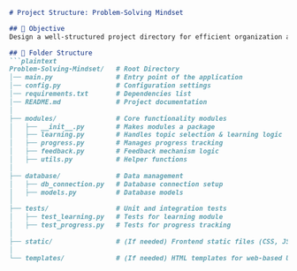 ```markdown
# Project Structure: Problem-Solving Mindset

## 📌 Objective
Design a well-structured project directory for efficient organization and scalability.

## 📂 Folder Structure
```plaintext
Problem-Solving-Mindset/   # Root Directory
│── main.py                # Entry point of the application
│── config.py              # Configuration settings
│── requirements.txt       # Dependencies list
│── README.md              # Project documentation
│
├── modules/               # Core functionality modules
│   ├── __init__.py        # Makes modules a package
│   ├── learning.py        # Handles topic selection & learning logic
│   ├── progress.py        # Manages progress tracking
│   ├── feedback.py        # Feedback mechanism logic
│   ├── utils.py           # Helper functions
│
├── database/              # Data management
│   ├── db_connection.py   # Database connection setup
│   ├── models.py          # Database models
│
├── tests/                 # Unit and integration tests
│   ├── test_learning.py   # Tests for learning module
│   ├── test_progress.py   # Tests for progress tracking
│
├── static/                # (If needed) Frontend static files (CSS, JS)
│
└── templates/             # (If needed) HTML templates for web-based UI
```
